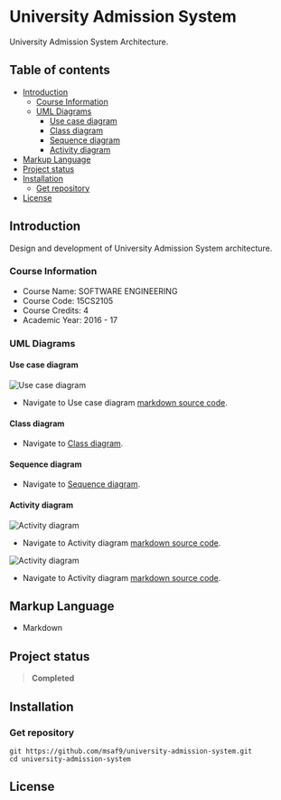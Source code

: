 <h1> University Admission System</h1>
University Admission System Architecture.

<h2>Table of contents</h2>

- [Introduction](#introduction)
  - [Course Information](#course-information)
  - [UML Diagrams](#uml-diagrams)
    - [Use case diagram](#use-case-diagram)
    - [Class diagram](#class-diagram)
    - [Sequence diagram](#sequence-diagram)
    - [Activity diagram](#activity-diagram)
- [Markup Language](#markup-language)
- [Project status](#project-status)
- [Installation](#installation)
  - [Get repository](#get-repository)
- [License](#license)

## Introduction

Design and development of University Admission System architecture.

### Course Information

- Course Name: SOFTWARE ENGINEERING
- Course Code: 15CS2105
- Course Credits: 4
- Academic Year: 2016 - 17

### UML Diagrams

#### Use case diagram

![Use case diagram](/resources/UsecaseDiagram.png)

- Navigate to Use case diagram [markdown source code](/src/UsecaseDiagram.iuml).

#### Class diagram

- Navigate to [Class diagram](/src/ClassDiagram.md).

#### Sequence diagram

- Navigate to [Sequence diagram](/src/SequenceDiagram.md).

#### Activity diagram

![Activity diagram](/resources/ActivityDiagramAdmissions.png)

- Navigate to Activity diagram [markdown source code](/src/ActivityDiagramAdmissions.iuml).

![Activity diagram](/resources/ActivityDiagramAdministrator.png)

- Navigate to Activity diagram [markdown source code](/src/ActivityDiagramAdministrator.iuml).

## Markup Language

- Markdown

## Project status

> **Completed**

## Installation

### Get repository

```git
git https://github.com/msaf9/university-admission-system.git
cd university-admission-system
```

## License
